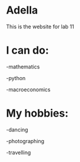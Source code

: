 # Adella
This is the website for lab 11

# I can do:
-mathematics

-python 

-macroeconomics

# My hobbies:
-dancing

-photographing

-travelling
